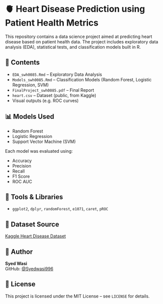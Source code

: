# 🫀 Heart Disease Prediction using Patient Health Metrics

This repository contains a data science project aimed at predicting heart disease based on patient health data. The project includes exploratory data analysis (EDA), statistical tests, and classification models built in R.

## 📂 Contents

- `EDA_swh0085.Rmd` – Exploratory Data Analysis
- `Models_swh0085.Rmd` – Classification Models (Random Forest, Logistic Regression, SVM)
- `FinalProject_swh0085.pdf` – Final Report
- `heart.csv` – Dataset (public, from Kaggle)
- Visual outputs (e.g. ROC curves)

## 📊 Models Used
- Random Forest
- Logistic Regression
- Support Vector Machine (SVM)

Each model was evaluated using:
- Accuracy
- Precision
- Recall
- F1 Score
- ROC AUC

## 🧪 Tools & Libraries
- `ggplot2`, `dplyr`, `randomForest`, `e1071`, `caret`, `pROC`

## 📁 Dataset Source
[Kaggle Heart Disease Dataset](https://www.kaggle.com/code/desalegngeb/heart-disease-predictions/input)

## 🧠 Author
**Syed Wasi**  
GitHub: [@Syedwasi996](https://github.com/Syedwasi996)

## 📝 License
This project is licensed under the MIT License – see `LICENSE` for details.
